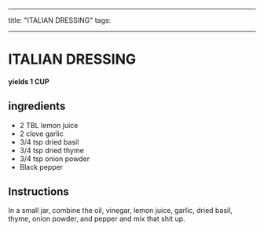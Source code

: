 
---
title: "ITALIAN DRESSING"
tags:

---
# ITALIAN DRESSING



#### yields  1 CUP


## ingredients
* 2 TBL lemon juice 
* 2 clove garlic 
* 3/4 tsp dried basil 
* 3/4 tsp dried thyme 
* 3/4 tsp onion powder 
* Black pepper 



## Instructions
In a small jar, combine the oil, vinegar, lemon juice, garlic, dried basil, thyme, onion powder, and pepper and mix that shit up.







